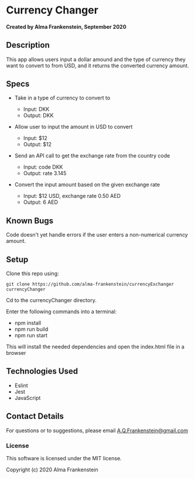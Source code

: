 # Currency Changer 

#### Created by Alma Frankenstein, September 2020

## Description
This app allows users input a dollar amound and the type of currency they want to convert to from USD, and it returns the converted currency amount.


## Specs

* Take in a type of currency to convert to
  * Input: DKK
  * Output: DKK

* Allow user to input the amount in USD to convert
  * Input: $12
  * Output: $12

* Send an API call to get the exchange rate from the country code
  * Input: code DKK
  * Output: rate 3.145

* Convert the input amount based on the given exchange rate
  * Input: $12 USD, exchange rate 0.50 AED
  * Output: 6 AED

## Known Bugs

Code doesn't yet handle errors if the user enters a non-numerical currency amount.

## Setup

Clone this repo using:

```git clone https://github.com/alma-frankenstein/currencyExchanger currencyChanger```

Cd to the currencyChanger directory.

Enter the following commands into a terminal:

* npm install
* npm run build
* npm run start

This will install the needed dependencies and open the index.html file in a browser


## Technologies Used

* Eslint
* Jest
* JavaScript

## Contact Details

For questions or to suggestions, please email A.Q.Frankenstein@gmail.com

### License

This software is licensed under the MIT license.

Copyright (c) 2020 Alma Frankenstein